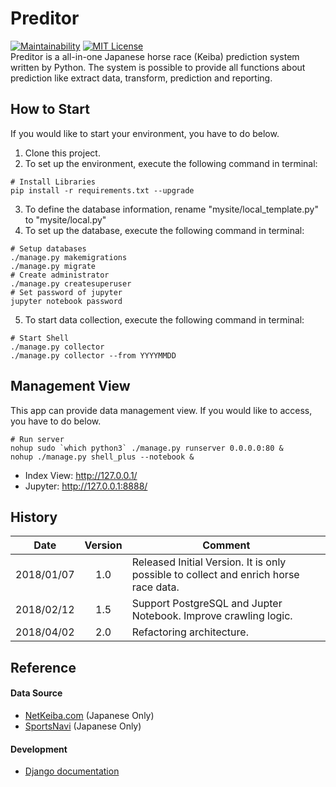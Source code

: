 # Preditor
[![Maintainability](https://api.codeclimate.com/v1/badges/24c93adbb5f02cec1d75/maintainability)](https://codeclimate.com/github/New-Village/preditor/maintainability)
[![MIT License](http://img.shields.io/badge/license-MIT-blue.svg?style=flat)](LICENSE)  
Preditor is a all-in-one Japanese horse race (Keiba) prediction system written by Python.
The system is possible to provide all functions about prediction like extract data, transform, prediction and reporting.


## How to Start
If you would like to start your environment, you have to do below.

1. Clone this project.
2. To set up the environment, execute the following command in terminal:
```console
# Install Libraries
pip install -r requirements.txt --upgrade
```
3. To define the database information, rename "mysite/local_template.py" to "mysite/local.py"
4. To set up the database, execute the following command in terminal:
```console
# Setup databases
./manage.py makemigrations
./manage.py migrate
# Create administrator
./manage.py createsuperuser
# Set password of jupyter
jupyter notebook password
```
5. To start data collection, execute the following command in terminal:
```console
# Start Shell
./manage.py collector
./manage.py collector --from YYYYMMDD
```

## Management View
This app can provide data management view. If you would like to access, you have to do below.
```console
# Run server
nohup sudo `which python3` ./manage.py runserver 0.0.0.0:80 &
nohup ./manage.py shell_plus --notebook &
```
* Index View: http://127.0.0.1/
* Jupyter: http://127.0.0.1:8888/


## History
|    Date    | Version | Comment                                                                              |
|:----------:|:-------:|--------------------------------------------------------------------------------------|
| 2018/01/07 |   1.0   | Released Initial Version. It is only possible to collect and enrich horse race data. |
| 2018/02/12 |   1.5   | Support PostgreSQL and Jupter Notebook. Improve crawling logic.                      |
| 2018/04/02 |   2.0   | Refactoring architecture.                                                            |


## Reference
#### Data Source
* [NetKeiba.com](http://db.netkeiba.com/) (Japanese Only)
* [SportsNavi](https://keiba.yahoo.co.jp/) (Japanese Only)

#### Development
* [Django documentation](https://docs.djangoproject.com/en/2.0/)
